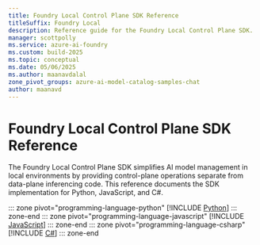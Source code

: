 ```yaml
---
title: Foundry Local Control Plane SDK Reference
titleSuffix: Foundry Local
description: Reference guide for the Foundry Local Control Plane SDK.
manager: scottpolly
ms.service: azure-ai-foundry
ms.custom: build-2025
ms.topic: conceptual
ms.date: 05/06/2025
ms.author: maanavdalal
zone_pivot_groups: azure-ai-model-catalog-samples-chat
author: maanavd
---
```


# Foundry Local Control Plane SDK Reference

The Foundry Local Control Plane SDK simplifies AI model management in local environments by providing control-plane operations separate from data-plane inferencing code. This reference documents the SDK implementation for Python, JavaScript, and C#.

::: zone pivot="programming-language-python"
[!INCLUDE [Python](../includes/sdk-examples/python.md)]
::: zone-end
::: zone pivot="programming-language-javascript"
[!INCLUDE [JavaScript](../includes/sdk-examples/javascript.md)]
::: zone-end
::: zone pivot="programming-language-csharp"
[!INCLUDE [C#](../includes/sdk-examples/csharp.md)]
::: zone-end
